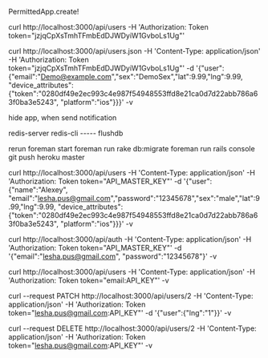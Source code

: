 PermittedApp.create!

curl http://localhost:3000/api/users -H 'Authorization: Token token="jzjqCpXsTmhTFmbEdDJWDyiW1GvboLs1Ug"'


curl http://localhost:3000/api/users.json -H 'Content-Type: application/json' -H 'Authorization: Token token="jzjqCpXsTmhTFmbEdDJWDyiW1GvboLs1Ug"' -d '{"user":{"email":"Demo@example.com","sex":"DemoSex","lat":9.99,"lng":9.99, "device_attributes":{"token":"0280df49e2ec993c4e987f54948553ffd8e21ca0d7d22abb786a63f0ba3e5243", "platform":"ios"}}}' -v


hide app, when send notification


redis-server
redis-cli
----- flushdb

rerun foreman start
foreman run rake db:migrate
foreman run rails console
git push heroku master



curl http://localhost:3000/api/users -H 'Content-Type: application/json' -H 'Authorization: Token token="API_MASTER_KEY"' -d '{"user":{"name":"Alexey", "email":"lesha.pus@gmail.com","password":"12345678","sex":"male","lat":9.99,"lng":9.99, "device_attributes":{"token":"0280df49e2ec993c4e987f54948553ffd8e21ca0d7d22abb786a63f0ba3e5243", "platform":"ios"}}}' -v

curl http://localhost:3000/api/auth -H 'Content-Type: application/json' -H 'Authorization: Token token="API_MASTER_KEY"' -d '{"email":"lesha.pus@gmail.com", "password":"12345678"}' -v

curl http://localhost:3000/api/users -H 'Content-Type: application/json' -H 'Authorization: Token token="email:API_KEY"' -v

curl --request PATCH http://localhost:3000/api/users/2 -H 'Content-Type: application/json' -H 'Authorization: Token token="lesha.pus@gmail.com:API_KEY"' -d '{"user":{"lng":"1"}}' -v

curl --request DELETE http://localhost:3000/api/users/2 -H 'Content-Type: application/json' -H 'Authorization: Token token="lesha.pus@gmail.com:API_KEY"'  -v

